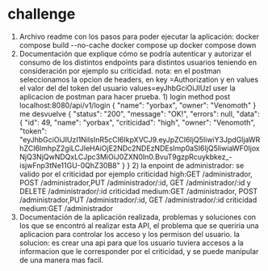 # challenge

1) Archivo readme con los pasos para poder ejecutar la aplicación:
    docker compose build --no-cache
    docker compose up 
    docker compose down
 2) Documentación que explique cómo se podría autenticar y autorizar el consumo de los distintos endpoints 
    para distintos usuarios teniendo en consideración por ejemplo su criticidad.
    nota: en el postman seleccionamos la opcion de headers, en key =Authorization y en values el valor del del token del usuario values=eyJhbGciOiJIUzI
    user la aplicacion de postman para hacer prueba.
        1) login method post
           localhost:8080/api/v1/login
           {
           "name": "yorbax",
           "owner": "Venomoth"
           }
           me desvuelve 
            {
            "status": "200",
            "message": "OK!",
            "errors": null,
            "data": {
                "id": 49,
                "name": "yorbax",
                "criticidad": "high",
                "owner": "Venomoth",
                "token": "eyJhbGciOiJIUzI1NiIsInR5cCI6IkpXVCJ9.eyJpZCI6IjQ5IiwiY3JpdGljaWRhZCI6ImhpZ2giLCJleHAiOjE2NDc2NDEzNDEsImp0aSI6IjQ5IiwiaWF0IjoxNjQ3NjQwNDQxLCJpc3MiOiJ0ZXN0In0.BvuT9gzpRcuykbkez_-isjwFnp3tNe11GU-0QhZ30B8"
            }
            }
         2) la enpoint de administrador:
            se valido por el criticidad por ejemplo
            criticidad high:GET /administrador, POST /administrador,PUT /administrador/:id, GET /administrador/:id y DELETE /administrador/:id
            criticidad medium:GET /administrador, POST /administrador,PUT /administrador/:id, GET /administrador/:id
            criticidad medium:GET /administrador
   3) Documentación de la aplicación realizada, problemas y soluciones con los que se encontró al realizar esta API,
      el problema que se queriria una aplicacion para controlar los acceso y los permison del usuario.
      la solucion: es crear una api para que los usuario tuviera accesos a la informacion que le corresponder por el criticidad,
      y se puede manipular de una manera mas facil.
      

